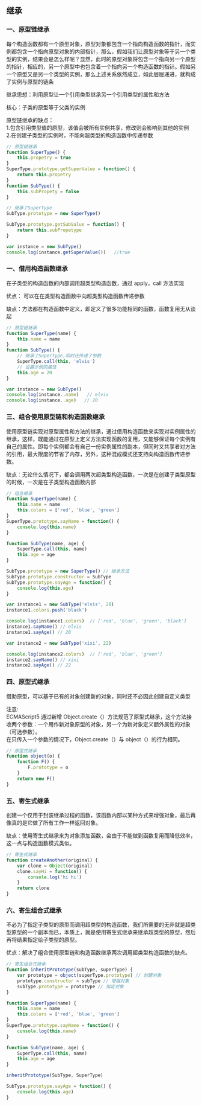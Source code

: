 ## 继承

### 一、原型链继承

每个构造函数都有一个原型对象，原型对象都包含一个指向构造函数的指针，而实例都包含一个指向原型对象的内部指针，那么，假如我们让原型对象等于另一个类型的实例，结果会是怎么样呢？显然，此时的原型对象将包含一个指向另一个原型的指针，相应的，另一个原型中也包含着一个指向另一个构造函数的指针。假如另一个原型又是另一个类型的实例，那么上述关系依然成立，如此层层递进，就构成了实例与原型的链条  

继承思想：利用原型让一个引用类型继承另一个引用类型的属性和方法  

核心：子类的原型等于父类的实例  

原型链继承的缺点：  
1.包含引用类型值的原型，该值会被所有实例共享，修改则会影响到其他的实例  
2.在创建子类型的实例时，不能向超类型的构造函数中传递参数 

```js
// 原型链继承
function SuperType() {
    this.propetry = true
}
SuperType.prototype.getSuperValue = function() {
    return this.propetry
}
function SubType() {
    this.subPropety = false
}

// 继承了SuperType
SubType.prototype = new SuperType()

SubType.prototype.getSubValue = function() {
    return this.subPropetype
}

var instance = new SubType()
console.log(instance.getSuperValue())   //true
```
### 一、借用构造函数继承

在子类型的构造函数的内部调用超类型构造函数，通过 apply，call 方法实现

优点： 可以在在类型构造函数中向超类型构造函数传递参数  

缺点：方法都在构造函数中定义，即定义了很多功能相同的函数，函数复用无从谈起  

```js
// 原型链继承
function SuperType(name) {
    this.name = name
}
function SubType() {
    // 继承了SuperType,同时还传递了参数
    SuperType.call(this, 'elvis')
    // 设置示例的属性
    this.age = 20
}

var instance = new SubType()
console.log(instance..name)   // elvis
console.log(instance..age)   // 20
```

### 三、组合使用原型链和构造函数继承

使用原型链实现对原型属性和方法的继承，通过借用构造函数来实现对实例属性的继承，这样，既能通过在原型上定义方法实现函数的复用，又能够保证每个实例有自己的属性。即每个实例都会有自己一份实例属性的副本，但同时又共享者对方法的引用，最大限度的节省了内存，另外，这种混成模式还支持向构造函数传递参数。  

缺点：无论什么情况下，都会调用两次超类型构造函数，一次是在创建子类型原型的时候，一次是在子类型构造函数内部  

```js
// 组合继承
function SuperType(name) {
    this.name = name
    this.colors = ['red', 'blue', 'green']
}
SuperType.prototype.sayName = function() {
    console.log(this.name)
}

function SubType(name, age) {
    SuperType.call(this, name)
    this.age = age
}

SubType.prototype = new SuperType() // 继承方法
SubType.prototype.constructor = SubType
SubType.prototype.sayAge = function() {
    console.log(this.age)
}

var instance1 = new SubType('elvis', 20)
instance1.colors.push('black')

console.log(instance1.colors)  // ['red', 'blue', 'green', 'black']
instance1.sayName() // elvis
instance1.sayAge() // 20

var instance2 = new SubType('xixi', 22)

console.log(instance2.colors)  // ['red', 'blue', 'green']
instance2.sayName() // xixi
instance2.sayAge() // 22
```

### 四、原型式继承

借助原型，可以基于已有的对象创建新的对象，同时还不必因此创建自定义类型  

注意:  
ECMAScript5 通过新增 Object.create（）方法规范了原型式继承，这个方法接收两个参数：一个用作新对象原型的对象，另一个为新对象定义额外属性的对象（可选参数）。  
在只传入一个参数的情况下，Object.create（）与 object（）的行为相同。  

```js
// 原型式继承
function object(o) {
    function F() {
        F.prototype = o
    }
    return new F()
}
```

### 五、寄生式继承

创建一个仅用于封装继承过程的函数，该函数内部以某种方式来增强对象，最后再像真的是它做了所有工作一样返回对象。  

缺点：使用寄生式继承来为对象添加函数，会由于不能做到函数复用而降低效率，这一点与构造函数模式类似。  
```js
// 寄生式继承
function createAnother(original) {
    var clone = Object(original)
    clone.sayHi = function() {
        console.log('hi hi')
    }
    return clone
}
```

### 六、寄生组合式继承

不必为了指定子类型的原型而调用超类型的构造函数，我们所需要的无非就是超类型原型的一个副本而已，本质上，就是使用寄生式继承来继承超类型的原型，然后再将结果指定给子类型的原型。  

优点：解决了组合使用原型链和构造函数继承两次调用超类型构造函数的缺点。   
```js
// 寄生组合式继承
function inheritPrototype(subType, superType) {
    var prototype = object(superType.prototype) // 创建对象
    prototype.constructor = subType // 增强对象
    subType.prototype = prototype // 指定对象
}

function SuperType(name) {
    this.name = name
    this.colors = ['red', 'blue', 'green']
}
SuperType.prototype.sayName = function() {
    console.log(this.name)
}

function SubType(name, age) {
    SuperType.call(this, name)
    this.age = age
}

inheritPrototype(SubType, SuperType)

SubType.prototype.sayAge = function() {
    console.log(this.age)
}
```